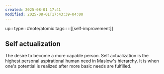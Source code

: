 ```yaml
---
created: 2025-08-01 17:41
modified: 2025-08-01T17:43:39-04:00
---
```

up::
type:: #note/atomic
tags:: ::[[self-improvement]]
## Self actualization

The desire to become a more capable person. Self actualization is the highest personal aspirational human need in  Maslow's hierarchy.
It is when one's potential is realized after more basic needs are fulfilled.
